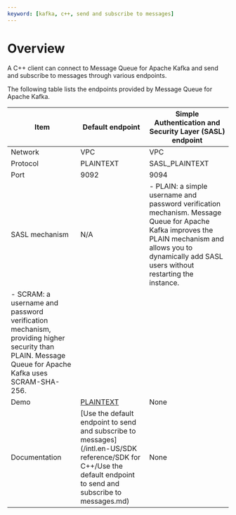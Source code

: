 ```yaml
---
keyword: [kafka, c++, send and subscribe to messages]
---
```


# Overview

A C++ client can connect to Message Queue for Apache Kafka and send and subscribe to messages through various endpoints.

The following table lists the endpoints provided by Message Queue for Apache Kafka.

|Item|Default endpoint|Simple Authentication and Security Layer \(SASL\) endpoint|
|----|----------------|----------------------------------------------------------|
|Network|VPC|VPC|
|Protocol|PLAINTEXT|SASL\_PLAINTEXT|
|Port|9092|9094|
|SASL mechanism|N/A|-   PLAIN: a simple username and password verification mechanism. Message Queue for Apache Kafka improves the PLAIN mechanism and allows you to dynamically add SASL users without restarting the instance.
-   SCRAM: a username and password verification mechanism, providing higher security than PLAIN. Message Queue for Apache Kafka uses SCRAM-SHA-256. |
|Demo|[PLAINTEXT](https://code.aliyun.com/alikafka/aliware-kafka-demos/tree/master/kafka-cpp-demo/vpc)|None|
|Documentation|[Use the default endpoint to send and subscribe to messages](/intl.en-US/SDK reference/SDK for C++/Use the default endpoint to send and subscribe to messages.md)|None|

